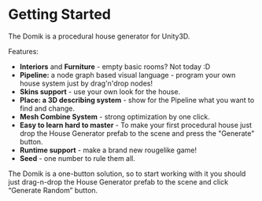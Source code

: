 # Getting Started

The Domik is a procedural house generator for Unity3D.

Features: 
- **Interiors** and **Furniture** - empty basic rooms? Not today :D
- **Pipeline:** a node graph based visual language - program your own house system just by drag'n'drop nodes!
- **Skins support** - use your own look for the house.
- **Place: a 3D describing system** - show for the Pipeline what you want to find and change.
- **Mesh Combine System** - strong optimization by one click.
- **Easy to learn hard to master** - To make your first procedural house just drop the House Generator prefab to the scene and press the "Generate" button.
- **Runtime support** - make a brand new rougelike game!
- **Seed** - one number to rule them all.


The Domik is a one-button solution, so to start working with it you should just drag-n-drop the House Generator prefab to the scene and click “Generate  Random” button.